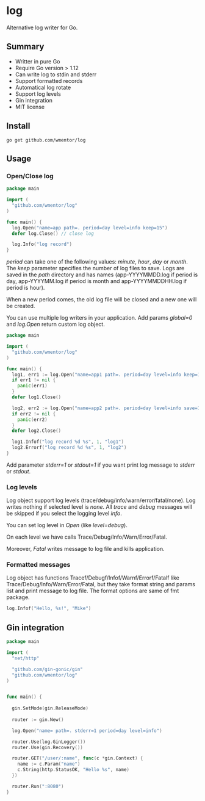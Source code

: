 # log

Alternative log writer for Go.

## Summary

* Writter in pure Go
* Require Go version > 1.12
* Can write log to stdin and stderr
* Support formatted records
* Automatical log rotate
* Support log levels
* Gin integration
* MIT license

## Install

```
go get github.com/wmentor/log
```

## Usage

### Open/Close log

```go
package main

import (
  "github.com/wmentor/log"
)

func main() {
  log.Open("name=app path=. period=day level=info keep=15")
  defer log.Close() // close log

  log.Info("log record")
}
```

*period* can take one of the following values: *minute*, *hour*, *day* or *month*. The *keep* parameter specifies the number of log files to save. Logs are saved in the *path* directory and has names (app-YYYYMMDD.log if period is day, app-YYYYMM.log if period is month and app-YYYYMMDDHH.log if period is hour).

When a new period comes, the old log file will be closed and a new one will be created.

You can use multiple log writers in your application. Add params *global=0* and *log.Open* return custom log object.

```go
package main

import (
  "github.com/wmentor/log"
)

func main() {
  log1, err1 := log.Open("name=app1 path=. period=day level=info keep=15 global=0")
  if err1 != nil {
    panic(err1)
  }
  defer log1.Close()

  log2, err2 := log.Open("name=app2 path=. period=day level=info save=15 global=0")
  if err2 != nil {
    panic(err2)
  }
  defer log2.Close()

  log1.Infof("log record %d %s", 1, "log1")
  log2.Errorf("log record %d %s", 1, "log2")
}
```

Add parameter *stderr=1* or *stdout=1* if you want print log message to *stderr* or *stdout*.

### Log levels

Log object support log levels (trace/debug/info/warn/error/fatal/none). Log writes nothing if selected level is *none*.
All *trace* and *debug* messages will be skipped if you select the logging level *info*.

You can set log level in *Open* (like *level=debug*).


On each level we have calls Trace/Debug/Info/Warn/Error/Fatal.

Moreover, *Fatal* writes message to log file and kills application.

### Formatted messages

Log object has functions Tracef/Debugf/Infof/Warnf/Errorf/Fatalf like Trace/Debug/Info/Warn/Error/Fatal, but they take format string and params list and print message to log file. The format options are same of fmt package.

```go
log.Infof("Hello, %s!", "Mike")
```

## Gin integration

```go
package main

import (
  "net/http"

  "github.com/gin-gonic/gin"
  "github.com/wmentor/log"
)


func main() {
  
  gin.SetMode(gin.ReleaseMode)
  
  router := gin.New()

  log.Open("name= path=. stderr=1 period=day level=info")

  router.Use(log.GinLogger())
  router.Use(gin.Recovery())

  router.GET("/user/:name", func(c *gin.Context) {
    name := c.Param("name")
    c.String(http.StatusOK, "Hello %s", name)
  })

  router.Run(":8080")
}

```
